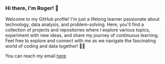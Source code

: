 ### Hi there, I'm Roger! 👋

Welcome to my GitHub profile! I'm just a lifelong learner passionate about technology, data analysis, and problem-solving. Here, you'll find a collection of projects and repositories where I explore various topics, experiment with new ideas, and share my journey of continuous learning. Feel free to explore and connect with me as we navigate the fascinating world of coding and data together! 🚀✨

You can reach my email [here](mailto:1i9mcgdzn@mozmail.com)


<!---
ulreck-drulk/ulreck-drulk is a ✨ special ✨ repository because its `README.md` (this file) appears on your GitHub profile.
You can click the Preview link to take a look at your changes.
--->
